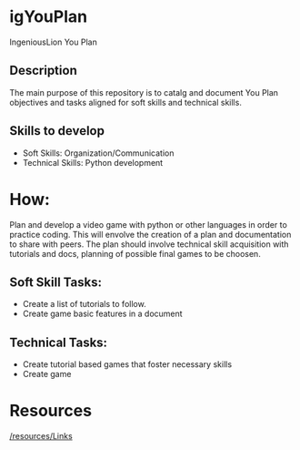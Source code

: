 # igYouPlan
IngeniousLion You Plan

## Description

The main purpose of this repository is to catalg and document You Plan objectives and tasks aligned for soft skills and technical skills.

## Skills to develop

- Soft Skills: Organization/Communication
- Technical Skills: Python development


# How:
  Plan and develop a video game with python or other languages in order to practice coding. This will envolve the creation of a plan and documentation to share with peers. The plan should involve technical skill acquisition with tutorials and docs, planning of possible final games to be choosen.


## Soft Skill Tasks:
- Create a list of tutorials to follow.
- Create game basic features in a document

## Technical Tasks:
- Create tutorial based games that foster necessary skills
- Create game

# Resources
[/resources/Links](https://github.com/igBruno/igYouPlan/blob/igYouPlan_resources/resources/Links.md)
